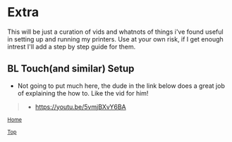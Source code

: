 # Extra
This will be just a curation of vids and whatnots of things i've found useful in setting up and running my printers. Use at your own risk, if I get enough intrest I'll add a step by step guide for them.

## BL Touch(and similar) Setup
* Not going to put much here, the dude in the link below does a great job of explaining the how to. Like the vid for him!
> * https://youtu.be/5vmjBXvY6BA




<sub> [Home](../readme.md)

<sub> [Top](#extra)